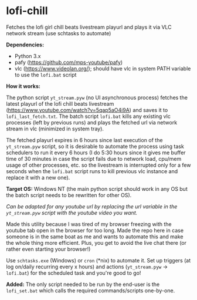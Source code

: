 # lofi-chill
Fetches the lofi girl chill beats livestream playurl and plays it via VLC network stream (use schtasks to automate)

**Dependencies:**
* Python 3.x
* pafy (https://github.com/mps-youtube/pafy)
* vlc (https://www.videolan.org/); should have vlc in system PATH variable to use the `lofi.bat` script

**How it works:**

The python script `yt_stream.pyw` (no UI asynchronous process) fetches the latest playurl of the lofi chill beats livestream (https://www.youtube.com/watch?v=5qap5aO4i9A) and saves it to `lofi_last_fetch.txt`. The batch script `lofi.bat` kills any existing vlc processes (left by previous runs) and plays the fetched url via network stream in vlc (minimized in system tray).

The fetched playurl expires in 6 hours since last execution of the `yt_stream.pyw` script, so it is desirable to automate the process using task schedulers to run it every 6 hours (I do 5:30 hours since it gives me buffer time of 30 minutes in case the script fails due to network load, cpu/mem usage of other processes, etc. so the livestream is interrupted only for a few seconds when the `lofi.bat` script runs to kill previous vlc instance and replace it with a new one).

**Target OS:** Windows NT (the main python script should work in any OS but the batch script needs to be rewritten for other OS).

_Can be adapted for any youtube url by replacing the url variable in the `yt_stream.pyw` script with the youtube video you want._

Made this utility because I was tired of my browser freezing with the youtube tab open in the browser for too long. Made the repo here in case someone is in the same boat as me and wants to automate this and make the whole thing more efficient. Plus, you get to avoid the live chat there (or rather even starting your browser!)

Use `schtasks.exe` (Windows) or `cron` (\*nix) to automate it. Set up triggers (at log on/daily recurring every x hours) and actions (`yt_stream.pyw` -> `lofi.bat`) for the scheduled task and you're good to go!

**Added:** The only script needed to be run by the end-user is the `lofi_set.bat` which calls the required commands/scripts one-by-one.

